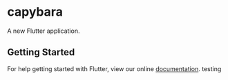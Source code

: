 # capybara

A new Flutter application.

## Getting Started

For help getting started with Flutter, view our online
[documentation](https://flutter.io/).
testing 
